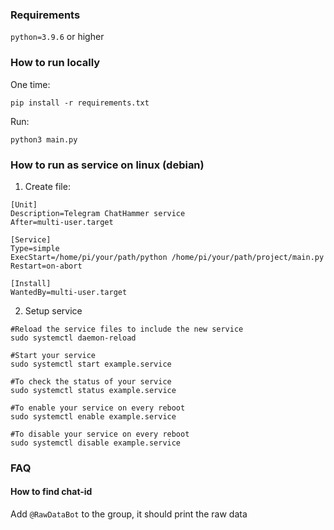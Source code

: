 ### Requirements

`python=3.9.6` or higher

### How to run locally

One time:

```shell
pip install -r requirements.txt
```

Run:
```shell
python3 main.py
```

### How to run as service on linux (debian)

1. Create file:

```text
[Unit]
Description=Telegram ChatHammer service
After=multi-user.target

[Service]
Type=simple
ExecStart=/home/pi/your/path/python /home/pi/your/path/project/main.py
Restart=on-abort

[Install]
WantedBy=multi-user.target

```

2. Setup service

```shell
#Reload the service files to include the new service
sudo systemctl daemon-reload

#Start your service
sudo systemctl start example.service

#To check the status of your service
sudo systemctl status example.service

#To enable your service on every reboot
sudo systemctl enable example.service

#To disable your service on every reboot
sudo systemctl disable example.service
```

### FAQ

#### How to find chat-id

Add `@RawDataBot` to the group, it should print the raw data